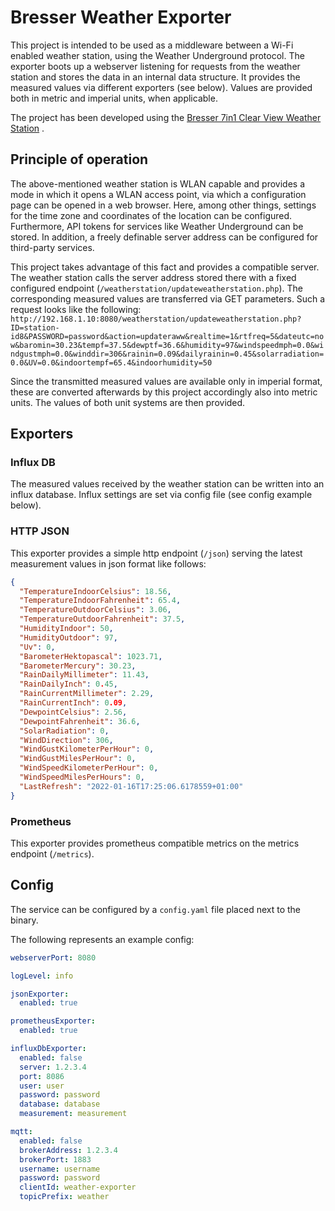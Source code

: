 # Bresser Weather Exporter

This project is intended to be used as a middleware between a Wi-Fi enabled weather station, using the Weather
Underground protocol. The exporter boots up a webserver listening for requests from the weather station and stores the
data in an internal data structure. It provides the measured values via different exporters (see below). Values are
provided both in metric and imperial units, when applicable.

The project has been developed using
the [Bresser 7in1 Clear View Weather Station](https://www.bresser.de/Wetter-Zeit/BRESSER-WLAN-ClearView-Wettercenter-mit-7-in-1-Profi-Sensor.html)
.

## Principle of operation

The above-mentioned weather station is WLAN capable and provides a mode in which it opens a WLAN access point, via which
a configuration page can be opened in a web browser. Here, among other things, settings for the time zone and
coordinates of the location can be configured. Furthermore, API tokens for services like Weather Underground can be
stored. In addition, a freely definable server address can be configured for third-party services.

This project takes advantage of this fact and provides a compatible server. The weather station calls the server address
stored there with a fixed configured endpoint (`/weatherstation/updateweatherstation.php`). The corresponding measured
values are transferred via GET parameters. Such a request looks like the following:
`http://192.168.1.10:8080/weatherstation/updateweatherstation.php?ID=station-id8&PASSWORD=password&action=updateraww&realtime=1&rtfreq=5&dateutc=now&baromin=30.23&tempf=37.5&dewptf=36.6&humidity=97&windspeedmph=0.0&windgustmph=0.0&winddir=306&rainin=0.09&dailyrainin=0.45&solarradiation=0.0&UV=0.0&indoortempf=65.4&indoorhumidity=50`

Since the transmitted measured values are available only in imperial format, these are converted afterwards by this
project accordingly also into metric units. The values of both unit systems are then provided.

## Exporters

### Influx DB

The measured values received by the weather station can be written into an influx database. Influx settings are set via
config file (see config example below).

### HTTP JSON

This exporter provides a simple http endpoint (`/json`) serving the latest measurement values in json format like
follows:

```json
{
  "TemperatureIndoorCelsius": 18.56,
  "TemperatureIndoorFahrenheit": 65.4,
  "TemperatureOutdoorCelsius": 3.06,
  "TemperatureOutdoorFahrenheit": 37.5,
  "HumidityIndoor": 50,
  "HumidityOutdoor": 97,
  "Uv": 0,
  "BarometerHektopascal": 1023.71,
  "BarometerMercury": 30.23,
  "RainDailyMillimeter": 11.43,
  "RainDailyInch": 0.45,
  "RainCurrentMillimeter": 2.29,
  "RainCurrentInch": 0.09,
  "DewpointCelsius": 2.56,
  "DewpointFahrenheit": 36.6,
  "SolarRadiation": 0,
  "WindDirection": 306,
  "WindGustKilometerPerHour": 0,
  "WindGustMilesPerHour": 0,
  "WindSpeedKilometerPerHour": 0,
  "WindSpeedMilesPerHours": 0,
  "LastRefresh": "2022-01-16T17:25:06.6178559+01:00"
}
```

### Prometheus

This exporter provides prometheus compatible metrics on the metrics endpoint (`/metrics`).

## Config

The service can be configured by a `config.yaml` file placed next to the binary.

The following represents an example config:

```yaml
webserverPort: 8080

logLevel: info

jsonExporter:
  enabled: true

prometheusExporter:
  enabled: true

influxDbExporter:
  enabled: false
  server: 1.2.3.4
  port: 8086
  user: user
  password: password
  database: database
  measurement: measurement

mqtt:
  enabled: false
  brokerAddress: 1.2.3.4
  brokerPort: 1883
  username: username
  password: password
  clientId: weather-exporter
  topicPrefix: weather
```
